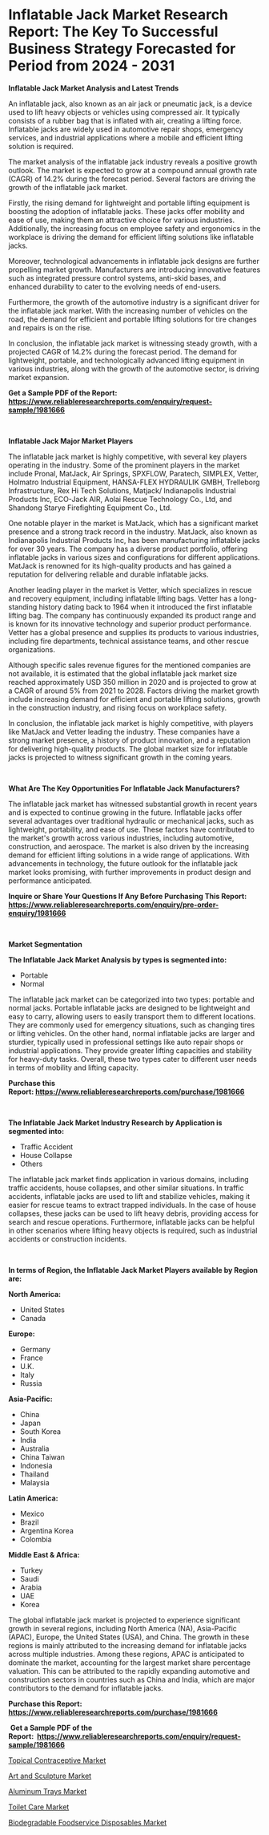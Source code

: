 <p><h1>Inflatable Jack Market Research Report: The Key To Successful Business Strategy Forecasted for Period from 2024 - 2031</h1></p><p><strong>Inflatable Jack Market Analysis and Latest Trends</strong></p>
<p><p>An inflatable jack, also known as an air jack or pneumatic jack, is a device used to lift heavy objects or vehicles using compressed air. It typically consists of a rubber bag that is inflated with air, creating a lifting force. Inflatable jacks are widely used in automotive repair shops, emergency services, and industrial applications where a mobile and efficient lifting solution is required.</p><p>The market analysis of the inflatable jack industry reveals a positive growth outlook. The market is expected to grow at a compound annual growth rate (CAGR) of 14.2% during the forecast period. Several factors are driving the growth of the inflatable jack market.</p><p>Firstly, the rising demand for lightweight and portable lifting equipment is boosting the adoption of inflatable jacks. These jacks offer mobility and ease of use, making them an attractive choice for various industries. Additionally, the increasing focus on employee safety and ergonomics in the workplace is driving the demand for efficient lifting solutions like inflatable jacks.</p><p>Moreover, technological advancements in inflatable jack designs are further propelling market growth. Manufacturers are introducing innovative features such as integrated pressure control systems, anti-skid bases, and enhanced durability to cater to the evolving needs of end-users.</p><p>Furthermore, the growth of the automotive industry is a significant driver for the inflatable jack market. With the increasing number of vehicles on the road, the demand for efficient and portable lifting solutions for tire changes and repairs is on the rise.</p><p>In conclusion, the inflatable jack market is witnessing steady growth, with a projected CAGR of 14.2% during the forecast period. The demand for lightweight, portable, and technologically advanced lifting equipment in various industries, along with the growth of the automotive sector, is driving market expansion.</p></p>
<p><strong>Get a Sample PDF of the Report:&nbsp; <a href="https://www.reliableresearchreports.com/enquiry/request-sample/1981666">https://www.reliableresearchreports.com/enquiry/request-sample/1981666</a></strong></p>
<p>&nbsp;</p>
<p><strong>Inflatable Jack Major Market Players</strong></p>
<p><p>The inflatable jack market is highly competitive, with several key players operating in the industry. Some of the prominent players in the market include Pronal, MatJack, Air Springs, SPXFLOW, Paratech, SIMPLEX, Vetter, Holmatro Industrial Equipment, HANSA-FLEX HYDRAULIK GMBH, Trelleborg Infrastructure, Rex Hi Tech Solutions, Matjack/ Indianapolis Industrial Products Inc, ECO-Jack AIR, Aolai Rescue Technology Co., Ltd, and Shandong Starye Firefighting Equipment Co., Ltd.</p><p>One notable player in the market is MatJack, which has a significant market presence and a strong track record in the industry. MatJack, also known as Indianapolis Industrial Products Inc, has been manufacturing inflatable jacks for over 30 years. The company has a diverse product portfolio, offering inflatable jacks in various sizes and configurations for different applications. MatJack is renowned for its high-quality products and has gained a reputation for delivering reliable and durable inflatable jacks.</p><p>Another leading player in the market is Vetter, which specializes in rescue and recovery equipment, including inflatable lifting bags. Vetter has a long-standing history dating back to 1964 when it introduced the first inflatable lifting bag. The company has continuously expanded its product range and is known for its innovative technology and superior product performance. Vetter has a global presence and supplies its products to various industries, including fire departments, technical assistance teams, and other rescue organizations.</p><p>Although specific sales revenue figures for the mentioned companies are not available, it is estimated that the global inflatable jack market size reached approximately USD 350 million in 2020 and is projected to grow at a CAGR of around 5% from 2021 to 2028. Factors driving the market growth include increasing demand for efficient and portable lifting solutions, growth in the construction industry, and rising focus on workplace safety.</p><p>In conclusion, the inflatable jack market is highly competitive, with players like MatJack and Vetter leading the industry. These companies have a strong market presence, a history of product innovation, and a reputation for delivering high-quality products. The global market size for inflatable jacks is projected to witness significant growth in the coming years.</p></p>
<p>&nbsp;</p>
<p><strong>What Are The Key Opportunities For Inflatable Jack Manufacturers?</strong></p>
<p><p>The inflatable jack market has witnessed substantial growth in recent years and is expected to continue growing in the future. Inflatable jacks offer several advantages over traditional hydraulic or mechanical jacks, such as lightweight, portability, and ease of use. These factors have contributed to the market's growth across various industries, including automotive, construction, and aerospace. The market is also driven by the increasing demand for efficient lifting solutions in a wide range of applications. With advancements in technology, the future outlook for the inflatable jack market looks promising, with further improvements in product design and performance anticipated.</p></p>
<p><strong>Inquire or Share Your Questions If Any Before Purchasing This Report: <a href="https://www.reliableresearchreports.com/enquiry/pre-order-enquiry/1981666">https://www.reliableresearchreports.com/enquiry/pre-order-enquiry/1981666</a></strong></p>
<p>&nbsp;</p>
<p><strong>Market Segmentation</strong></p>
<p><strong>The Inflatable Jack Market Analysis by types is segmented into:</strong></p>
<p><ul><li>Portable</li><li>Normal</li></ul></p>
<p><p>The inflatable jack market can be categorized into two types: portable and normal jacks. Portable inflatable jacks are designed to be lightweight and easy to carry, allowing users to easily transport them to different locations. They are commonly used for emergency situations, such as changing tires or lifting vehicles. On the other hand, normal inflatable jacks are larger and sturdier, typically used in professional settings like auto repair shops or industrial applications. They provide greater lifting capacities and stability for heavy-duty tasks. Overall, these two types cater to different user needs in terms of mobility and lifting capacity.</p></p>
<p><strong>Purchase this Report:&nbsp;<a href="https://www.reliableresearchreports.com/purchase/1981666">https://www.reliableresearchreports.com/purchase/1981666</a></strong></p>
<p>&nbsp;</p>
<p><strong>The Inflatable Jack Market Industry Research by Application is segmented into:</strong></p>
<p><ul><li>Traffic Accident</li><li>House Collapse</li><li>Others</li></ul></p>
<p><p>The inflatable jack market finds application in various domains, including traffic accidents, house collapses, and other similar situations. In traffic accidents, inflatable jacks are used to lift and stabilize vehicles, making it easier for rescue teams to extract trapped individuals. In the case of house collapses, these jacks can be used to lift heavy debris, providing access for search and rescue operations. Furthermore, inflatable jacks can be helpful in other scenarios where lifting heavy objects is required, such as industrial accidents or construction incidents.</p></p>
<p>&nbsp;</p>
<p><strong>In terms of Region, the Inflatable Jack Market Players available by Region are:</strong></p>
<p>
    <p> <strong> North America: </strong>
        <ul>
            <li>United States</li>
            <li>Canada</li>
        </ul>
        </p> 
    <p> <strong> Europe: </strong>
        <ul>
            <li>Germany</li>
            <li>France</li>
            <li>U.K.</li>
            <li>Italy</li>
            <li>Russia</li>
        </ul>
        </p> 
    <p> <strong> Asia-Pacific: </strong>
        <ul>
            <li>China</li>
            <li>Japan</li>
            <li>South Korea</li>
            <li>India</li>
            <li>Australia</li>
            <li>China Taiwan</li>
            <li>Indonesia</li>
            <li>Thailand</li>
            <li>Malaysia</li>
        </ul>
        </p> 
    <p> <strong> Latin America: </strong>
        <ul>
            <li>Mexico</li>
            <li>Brazil</li>
            <li>Argentina Korea</li>
            <li>Colombia</li>
        </ul>
        </p> 
    <p> <strong> Middle East & Africa: </strong>
        <ul>
            <li>Turkey</li>
            <li>Saudi</li>
            <li>Arabia</li>
            <li>UAE</li>
            <li>Korea</li>
        </ul>
    </p>
    </p>
<p><p>The global inflatable jack market is projected to experience significant growth in several regions, including North America (NA), Asia-Pacific (APAC), Europe, the United States (USA), and China. The growth in these regions is mainly attributed to the increasing demand for inflatable jacks across multiple industries. Among these regions, APAC is anticipated to dominate the market, accounting for the largest market share percentage valuation. This can be attributed to the rapidly expanding automotive and construction sectors in countries such as China and India, which are major contributors to the demand for inflatable jacks.</p></p>
<p><strong>Purchase this Report: <a href="https://www.reliableresearchreports.com/purchase/1981666">https://www.reliableresearchreports.com/purchase/1981666</a></strong></p>
<p>&nbsp;<strong>Get a Sample PDF of the Report:&nbsp;&nbsp;<a href="https://www.reliableresearchreports.com/enquiry/request-sample/1981666">https://www.reliableresearchreports.com/enquiry/request-sample/1981666</a></strong></p>
<p><strong></strong></p>
<p><p><a href="https://github.com/CliffMedina6/Market-Research-Report-List-2/blob/main/topical-contraceptive-market.md">Topical Contraceptive Market</a></p><p><a href="https://github.com/PeterParrish5/Market-Research-Report-List-2/blob/main/art-and-sculpture-market.md">Art and Sculpture Market</a></p><p><a href="https://github.com/WillieWoodard/Market-Research-Report-List-2/blob/main/aluminum-trays-market.md">Aluminum Trays Market</a></p><p><a href="https://github.com/RickHolmes3/Market-Research-Report-List-2/blob/main/toilet-care-market.md">Toilet Care Market</a></p><p><a href="https://github.com/BryceTownsendr/Market-Research-Report-List-2/blob/main/biodegradable-foodservice-disposables-market.md">Biodegradable Foodservice Disposables Market</a></p></p>
